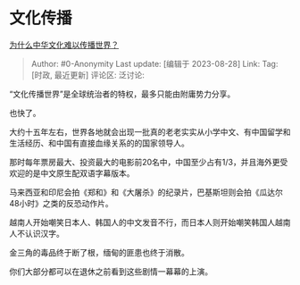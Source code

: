 # 文化传播
[为什么中华文化难以传播世界？](https://www.zhihu.com/question/611174250/answer/3185581177)

> Author: #0-Anonymity
> Last update: [编辑于 2023-08-28]
> Link:
> Tag: [时政, 最近更新]
> 评论区:
> 泛讨论:

“文化传播世界”是全球统治者的特权，最多只能由附庸势力分享。

也快了。

大约十五年左右，世界各地就会出现一批真的老老实实从小学中文、有中国留学和生活经历、和中国有直接血缘关系的的国家领导人。

那时每年票房最大、投资最大的电影前20名中，中国至少占有1/3，并且海外更受欢迎的是中文原生配双语字幕版本。

马来西亚和印尼会拍《郑和》和《大屠杀》的纪录片，巴基斯坦则会拍《瓜达尔48小时》之类的反恐动作片。

越南人开始嘲笑日本人、韩国人的中文发音不行，而日本人则开始嘲笑韩国人越南人不认识汉字。

金三角的毒品终于断了根，缅甸的匪患也终于消散。

你们大部分都可以在退休之前看到这些剧情一幕幕的上演。